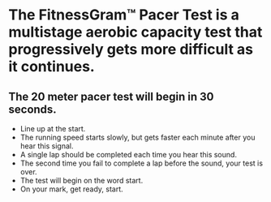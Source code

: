 # The FitnessGram™ Pacer Test is a multistage aerobic capacity test that progressively gets more difficult as it continues.

## The 20 meter pacer test will begin in 30 seconds.

- Line up at the start.
- The running speed starts slowly, but gets faster each minute after you hear this signal.
- A single lap should be completed each time you hear this sound.
- The second time you fail to complete a lap before the sound, your test is over.
- The test will begin on the word start.
- On your mark, get ready, start.
